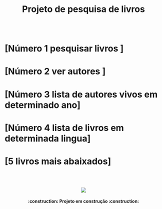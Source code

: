 <p>
<h1 align="center"> Projeto de pesquisa de livros </h1>
</p>
<br></br>
<h1>[Número 1 pesquisar livros ]</h1>
<h1>[Número 2 ver autores ]</h1>
<h1>[Número 3 lista de autores vivos em determinado ano]</h1>
<h1>[Número 4 lista de livros em determinada lingua]</h1>
<h1>[5 livros mais abaixados]</h1>

<br></br>
<p align="center">
<img loading="lazy" src="http://img.shields.io/static/v1?label=STATUS&message=EM%20DESENVOLVIMENTO&color=GREEN&style=for-the-badge"/>
</p>
<h4 align="center"> 
    :construction:  Projeto em construção  :construction:
</h4>
